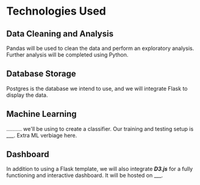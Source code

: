 # Technologies Used
## Data Cleaning and Analysis
Pandas will be used to clean the data and perform an exploratory analysis. Further analysis will be completed using Python.

## Database Storage
Postgres is the database we intend to use, and we will integrate Flask to display the data.

## Machine Learning
.......... we'll be using to create a classifier. Our training and testing setup is ___. Extra ML verbiage here.

## Dashboard
In addition to using a Flask template, we will also integrate _____D3.js_____ for a fully functioning and interactive dashboard. It will be hosted on ___.